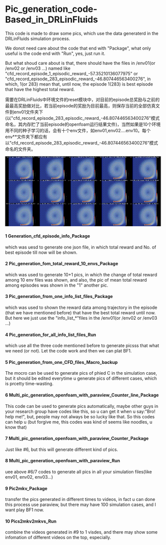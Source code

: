 

# Pic_generation_code-Based_in_DRLinFluids
This code is made to draw some pics, which use the data generaterd in the DRLinFluids simulation process.

We donot need care about the code that end with "Package", what only useful is the code end with "Run", yes, just run it. 

But what shoud care about is that, there should have the files in /env01(or /env02 or /env03 ...) named like "cfd_record_episode_1_episodic_reward_-57.35210136077975" or "cfd_record_episode_283_episodic_reward_-46.807446563400276", in which, 1(or 283) mean that, until now, the episode 1(283) is best episode that have the highest total reward.

需要在DRLinFluids中环境文件的reset模块中，对目前的episode总奖励与之前的最最高奖励做对比，若当前episode的奖励为目前最高，则保存当前的全部仿真文件到env01文件夹下(以"cfd_record_episode_283_episodic_reward_-46.807446563400276"模式命名，其内存贮了当前episode的openfoam运行结果文件)，当然如果是10个环境用不同的种子学习的话，会有十个env文件，如env01,env02....env10。每个env**文件夹下都应有以"cfd_record_episode_283_episodic_reward_-46.807446563400276"模式命名的文件夹。

![image](https://github.com/Nillman2021/Pic_generation_code-Based_on_DRLinFluids/blob/main/env01_pics_merged.gif)

#### 1 Generation_cfd_episode_info_Package ####
which was uesd to generate one json file, in which total reward and No. of best episode till now will be shown.

#### 2 Pic_generation_fom_total_reward_10_envs_Package ####
which was used to generate 10+1 pics, in which the change of total reward among 10 env files was shown, and also, the pic of mean total reward among episodes was shown in the "1" another pic.

#### 3 Pic_generation_from_one_info_list_files_Package ####
which was used to shown the reward data among trajectory in the episode (that we have mentioned before) that have the best total reward until now. But here we just use the "info_list_*"files in the /env01(or /env02 or /env03 ...)

#### 4 Pic_generation_for_all_info_list_files_Run ####
which use all the three code mentioned before to generate picsss that what we need (or not). Let the code work and then we can plat BF1.

#### 5 Pic_generation_from_one_CFD_files_Macro_backup ####
The mocro can be used to generate pics of phied C in the simulation case, but it should be edited everytime u generate pics of different cases, which is prcetty time-wasting.

#### 6 Multi_pic_generation_openfoam_with_paraview_Counter_line_Package ####
This code can be used to generate pics automatically, maybe other guys in your research group have codes like this, so u can get it when u say:"Bro! help me!", but, people may not always be so lucky like that. So this codes can help u (but forgive me, this codes was kind of seems like noodles, u know that)

#### 7 Multi_pic_generation_openfoam_with_paraview_Counter_Package ####
Just like #6, but this will generate different kind of pics.

#### 8 Multi_pic_generation_openfoam_with_paraview_Run ####
uee above #6/7 codes to generate all pics in all your simulation files(like env01, env02, env03...)

#### 9 Pic2mkv_Package ####
transfer the pics generated in different times to videos, in fact u can done this process use paraview, but there may have 100 simulation cases, and I want play BF1 now.

#### 10 Pics2mkv2mkvs_Run ####
combine the videos generated in #9 to 1 visdes, and there may show some infomation of different videos on the top, especially.
